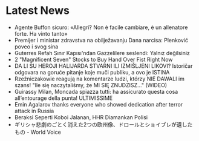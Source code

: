 # Latest News
-  Agente Buffon sicuro: «Allegri? Non è facile cambiare, è un allenatore forte. Ha vinto tanto»
-  Premijer i ministar zdravstva na obilježavanju Dana narcisa: Plenković poveo i svog sina
-  Guterres Refah Sınır Kapısı'ndan Gazzelilere seslendi: Yalnız değilsiniz
-  2 "Magnificent Seven" Stocks to Buy Hand Over Fist Right Now
-  DA LI SU HEROJI HALIJARDA STVARNI ILI IZMIŠLJENI LIKOVI? Istoričar odgovara na goruće pitanje koje muči publiku, a ovo je ISTINA
-  Rzeźniczakowie reagują na komentarze ludzi, którzy NIE DAWALI im szans! "Ile się naczytaliśmy, że MI SIĘ ZNUDZISZ..." (WIDEO)
-  Guirassy Milan, Moncada spiazza tutti: ha assicurato questa cosa all’entourage della punta! ULTIMISSIME
-  Emin Agalarov thanks everyone who showed dedication after terror attack in Russia
-  Beraksi Seperti Koboi Jalanan, HHR Diamankan Polisi
-  ギリシャ悲劇のごとく消えた2つの欧州像、ドロールとショイブレが遺したもの - World Voice
